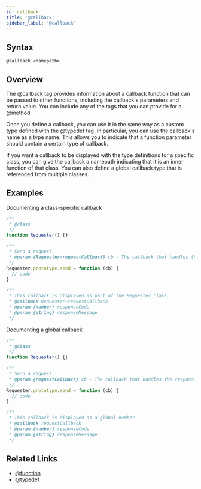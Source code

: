 ```yaml
---
id: callback
title: '@callback'
sidebar_label: '@callback'
---
```


## Syntax

`@callback <namepath>`

## Overview

The @callback tag provides information about a callback function that can be passed to other functions, including the callback's parameters and return value. You can include any of the tags that you can provide for a @method.

Once you define a callback, you can use it in the same way as a custom type defined with the @typedef tag. In particular, you can use the callback's name as a type name. This allows you to indicate that a function parameter should contain a certain type of callback.

If you want a callback to be displayed with the type definitions for a specific class, you can give the callback a namepath indicating that it is an inner function of that class. You can also define a global callback type that is referenced from multiple classes.

## Examples

Documenting a class-specific callback

```js
/**
 * @class
 */
function Requester() {}

/**
 * Send a request.
 * @param {Requester~requestCallback} cb - The callback that handles the response.
 */
Requester.prototype.send = function (cb) {
  // code
}

/**
 * This callback is displayed as part of the Requester class.
 * @callback Requester~requestCallback
 * @param {number} responseCode
 * @param {string} responseMessage
 */
```

Documenting a global callback

```js
/**
 * @class
 */
function Requester() {}

/**
 * Send a request.
 * @param {requestCallback} cb - The callback that handles the response.
 */
Requester.prototype.send = function (cb) {
  // code
}

/**
 * This callback is displayed as a global member.
 * @callback requestCallback
 * @param {number} responseCode
 * @param {string} responseMessage
 */
```

## Related Links

- [@function](./function.md)
- [@typedef](./typedef.md)
